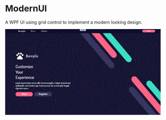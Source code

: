 # ModernUI
A WPF UI using grid control to implement a modern looking design.

![Image description](\Images\BunnyCo.GIF)
